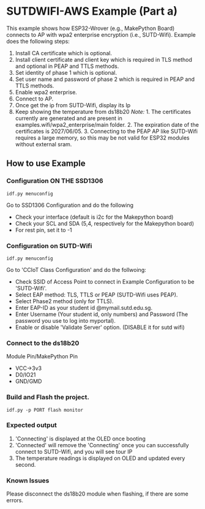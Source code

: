 # SUTDWIFI-AWS  Example (Part a)

This example shows how ESP32-Wrover (e.g., MakePython Board) connects to AP with wpa2 enterprise encryption (i.e., SUTD-Wifi). Example does the following steps:

1. Install CA certificate which is optional.
2. Install client certificate and client key which is required in TLS method and optional in PEAP and TTLS methods.
3. Set identity of phase 1 which is optional.
4. Set user name and password of phase 2 which is required in PEAP and TTLS methods.
5. Enable wpa2 enterprise.
6. Connect to AP.
7. Once get the ip from SUTD-Wifi, display its Ip
8. Keep showing the temperature from ds18b20
*Note:* 1. The certificates currently are generated and are present in examples.wifi/wpa2_enterprise/main folder.
        2. The expiration date of the certificates is 2027/06/05.
        3. Connecting to the PEAP AP like SUTD-Wifi requires a large memory, so this may be not valid for ESP32 modules without external sram.

## How to use Example

### Configuration ON THE SSD1306
```
idf.py menuconfig
```
Go to SSD1306 Configuration and do the following
* Check your interface (default is i2c for the Makepython board)
* Check your SCL and SDA (5,4, respectively for the Makepython board)
* For rest pin, set it to -1
### Configuration on SUTD-Wifi

```
idf.py menuconfig
```
Go to 'CCIoT Class Configuration' and do the follwoing:
* Check SSID of Access Point to connect in Example Configuration to be 'SUTD-Wifi'.
* Select EAP method: TLS, TTLS or PEAP (SUTD-Wifi uses PEAP).
* Select Phase2 method (only for TTLS).
* Enter EAP-ID as your student id @mymail.sutd.edu.sg.
* Enter Username (Your student id, only numbers) and Password (The password you use to log into myportal).
* Enable or disable 'Validate Server' option. (DISABLE it for sutd wifi)
### Connect to the ds18b20
Module Pin/MakePython Pin
* VCC->3v3
* D0/IO21
* GND/GMD
### Build and Flash the project.

```
idf.py -p PORT flash monitor
```
   
### Expected output
1. 'Connecting' is displayed at the OLED once booting
2. 'Connected' will remove the 'Connecting' once you can successfully connect to SUTD-Wifi, and you will see tour IP
3. The temperature readings is displayed on OLED and updated every second.
### Known Issues
Please disconnect the ds18b20 module when flashing, if there are some errors.

   
